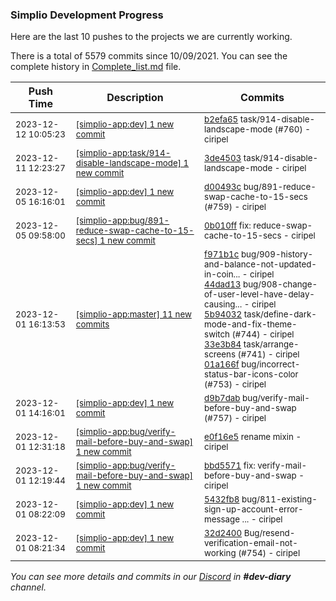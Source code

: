 
### Simplio Development Progress

Here are the last 10 pushes to the projects we are currently working.

There is a total of 5579 commits since 10/09/2021. You can see the complete history in
 [Complete_list.md](Complete_list.md) file.

| Push Time | Description | Commits |
| --- | --- | --- |
| <sub>2023-12-12 10:05:23</sub> | <sub>[[simplio-app:dev] 1 new commit](https://github.com/SimplioOfficial/simplio-app/commit/b2efa65d0fbec355ef6a0427669733d293762e7c)</sub> | <sub>[b2efa65](https://github.com/SimplioOfficial/simplio-app/commit/b2efa65d0fbec355ef6a0427669733d293762e7c) task/914-disable-landscape-mode (#760) - ciripel</sub> |
| <sub>2023-12-11 12:23:27</sub> | <sub>[[simplio-app:task/914-disable-landscape-mode] 1 new commit](https://github.com/SimplioOfficial/simplio-app/commit/3de450343daabb4a2fa9da5ba55fd0723930c6f4)</sub> | <sub>[3de4503](https://github.com/SimplioOfficial/simplio-app/commit/3de450343daabb4a2fa9da5ba55fd0723930c6f4) task/914-disable-landscape-mode - ciripel</sub> |
| <sub>2023-12-05 16:16:01</sub> | <sub>[[simplio-app:dev] 1 new commit](https://github.com/SimplioOfficial/simplio-app/commit/d00493cb5ce0bb91db0b54009ba9643c160ff159)</sub> | <sub>[d00493c](https://github.com/SimplioOfficial/simplio-app/commit/d00493cb5ce0bb91db0b54009ba9643c160ff159) bug/891-reduce-swap-cache-to-15-secs (#759) - ciripel</sub> |
| <sub>2023-12-05 09:58:00</sub> | <sub>[[simplio-app:bug/891-reduce-swap-cache-to-15-secs] 1 new commit](https://github.com/SimplioOfficial/simplio-app/commit/0b010ff24d356c8f731685ab3b58f97deed8cc57)</sub> | <sub>[0b010ff](https://github.com/SimplioOfficial/simplio-app/commit/0b010ff24d356c8f731685ab3b58f97deed8cc57) fix: reduce-swap-cache-to-15-secs - ciripel</sub> |
| <sub>2023-12-01 16:13:53</sub> | <sub>[[simplio-app:master] 11 new commits](https://github.com/SimplioOfficial/simplio-app/compare/4dfbfd17f657...d88b3596eaa7)</sub> | <sub>[f971b1c](https://github.com/SimplioOfficial/simplio-app/commit/f971b1c72bb1eed96046c4ef56fafd0c3feef193) bug/909-history-and-balance-not-updated-in-coin... - ciripel<br>[44dad13](https://github.com/SimplioOfficial/simplio-app/commit/44dad1372cf6ca23b2a41a2a6c6e48e21976ffda) bug/908-change-of-user-level-have-delay-causing... - ciripel<br>[5b94032](https://github.com/SimplioOfficial/simplio-app/commit/5b94032b45cc0add461337686f45e0d428f294fe) task/define-dark-mode-and-fix-theme-switch (#744) - ciripel<br>[33e3b84](https://github.com/SimplioOfficial/simplio-app/commit/33e3b846bf666598e7dbc36263bae84359be3f50) task/arrange-screens (#741) - ciripel<br>[01a166f](https://github.com/SimplioOfficial/simplio-app/commit/01a166f42d854640d06e779f9e50b07c6cfb5a69) bug/incorrect-status-bar-icons-color (#753) - ciripel</sub> |
| <sub>2023-12-01 14:16:01</sub> | <sub>[[simplio-app:dev] 1 new commit](https://github.com/SimplioOfficial/simplio-app/commit/d9b7dab9a074b91761fd833c78177568d58f0325)</sub> | <sub>[d9b7dab](https://github.com/SimplioOfficial/simplio-app/commit/d9b7dab9a074b91761fd833c78177568d58f0325) bug/verify-mail-before-buy-and-swap (#757) - ciripel</sub> |
| <sub>2023-12-01 12:31:18</sub> | <sub>[[simplio-app:bug/verify-mail-before-buy-and-swap] 1 new commit](https://github.com/SimplioOfficial/simplio-app/commit/e0f16e557d8ec2ba7ed3b2559987583ef69e08a4)</sub> | <sub>[e0f16e5](https://github.com/SimplioOfficial/simplio-app/commit/e0f16e557d8ec2ba7ed3b2559987583ef69e08a4) rename mixin - ciripel</sub> |
| <sub>2023-12-01 12:19:44</sub> | <sub>[[simplio-app:bug/verify-mail-before-buy-and-swap] 1 new commit](https://github.com/SimplioOfficial/simplio-app/commit/bbd557146295043a66672ece32a242d4a92785f0)</sub> | <sub>[bbd5571](https://github.com/SimplioOfficial/simplio-app/commit/bbd557146295043a66672ece32a242d4a92785f0) fix: verify-mail-before-buy-and-swap - ciripel</sub> |
| <sub>2023-12-01 08:22:09</sub> | <sub>[[simplio-app:dev] 1 new commit](https://github.com/SimplioOfficial/simplio-app/commit/5432fb88ab01d5badd4c61a7abb6587eb645570c)</sub> | <sub>[5432fb8](https://github.com/SimplioOfficial/simplio-app/commit/5432fb88ab01d5badd4c61a7abb6587eb645570c) bug/811-existing-sign-up-account-error-message ... - ciripel</sub> |
| <sub>2023-12-01 08:21:34</sub> | <sub>[[simplio-app:dev] 1 new commit](https://github.com/SimplioOfficial/simplio-app/commit/32d240080fe1074ad6e9cac429b293f695555aa7)</sub> | <sub>[32d2400](https://github.com/SimplioOfficial/simplio-app/commit/32d240080fe1074ad6e9cac429b293f695555aa7) Bug/resend-verification-email-not-working (#754) - ciripel</sub> |

_You can see more details and commits in our [Discord](https://discord.gg/aKhjuwZmdP) in **#dev-diary** channel._
